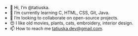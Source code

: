 - 👋 Hi, I’m @tatiuska.
- 🌱 I’m currently learning C, HTML, CSS, Git, Java.
- 💞️ I’m looking to collaborate on open-source projects.
- 😍 I like old movies, plants, cats, embroidery, interior design.
- 📫 How to reach me tatiuska.dev@gmail.com.

<!---
tatiuska/tatiuska is a ✨ special ✨ repository because its `README.md` (this file) appears on your GitHub profile.
You can click the Preview link to take a look at your changes.
--->
